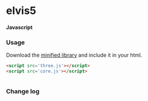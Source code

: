 elvis5
========

#### Javascript ####



### Usage ###

Download the [minified library](http://threejs.org/build/three.min.js) and include it in your html.


```html
<script src='three.js'></script>
<script src='core.js'></script>

```


```html

```


### Change log ###

